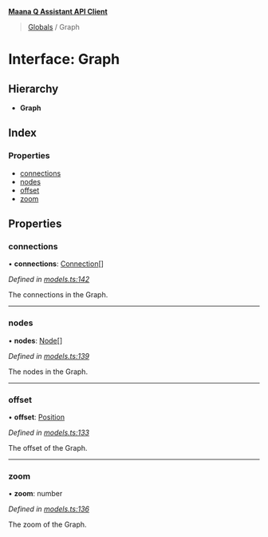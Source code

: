 **[Maana Q Assistant API Client](../README.md)**

> [Globals](../README.md) / Graph

# Interface: Graph

## Hierarchy

* **Graph**

## Index

### Properties

* [connections](graph.md#connections)
* [nodes](graph.md#nodes)
* [offset](graph.md#offset)
* [zoom](graph.md#zoom)

## Properties

### connections

•  **connections**: [Connection](connection.md)[]

*Defined in [models.ts:142](https://github.com/maana-io/q-assistant-client/blob/2b2b176/src/models.ts#L142)*

The connections in the Graph.

___

### nodes

•  **nodes**: [Node](node.md)[]

*Defined in [models.ts:139](https://github.com/maana-io/q-assistant-client/blob/2b2b176/src/models.ts#L139)*

The nodes in the Graph.

___

### offset

•  **offset**: [Position](position.md)

*Defined in [models.ts:133](https://github.com/maana-io/q-assistant-client/blob/2b2b176/src/models.ts#L133)*

The offset of the Graph.

___

### zoom

•  **zoom**: number

*Defined in [models.ts:136](https://github.com/maana-io/q-assistant-client/blob/2b2b176/src/models.ts#L136)*

The zoom of the Graph.
